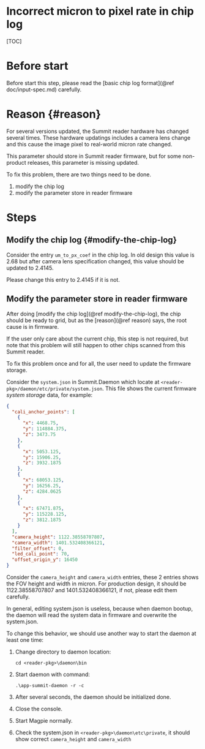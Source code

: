 
Incorrect micron to pixel rate in chip log
===========================================

[TOC]

Before start
============

Before start this step, please read the [basic chip log format](@ref doc/input-spec.md) carefully.

Reason {#reason}
======

For several versions updated, the Summit reader hardware has changed several times. These hardware updatings includes a camera lens change and this cause the image pixel to real-world micron rate changed.

This parameter should store in Summit reader firmware, but for some non-product releases, this parameter is missing updated.

To fix this problem, there are two things need to be done.

1. modify the chip log
2. modify the parameter store in reader firmware

Steps
=====

Modify the chip log {#modify-the-chip-log}
-------------------

Consider the entry ```um_to_px_coef``` in the chip log.
In old design this value is 2.68 but after camera lens specification changed, this value should be updated to 2.4145.

Please change this entry to 2.4145 if it is not.

Modify the parameter store in reader firmware
---------------------------------------------

After doing [modify the chip log](@ref modify-the-chip-log), the chip should be ready to grid,
but as the [reason](@ref reason) says, the root cause is in firmware.

If the user only care about the current chip, this step is not required,
but note that this problem will still happen to other chips scanned from this Summit reader.

To fix this problem once and for all, the user need to update the firmware storage.

Consider the ```system.json``` in Summit.Daemon which locate at ```<reader-pkg>/daemon/etc/private/system.json```.
This file shows the current firmware *system storage* data, for example:

```json
{
  "cali_anchor_points": [
    {
      "x": 4468.75,
      "y": 114884.375,
      "z": 3473.75
    },
    {
      "x": 5053.125,
      "y": 15906.25,
      "z": 3932.1875
    },
    {
      "x": 68053.125,
      "y": 16256.25,
      "z": 4284.0625
    },
    {
      "x": 67471.875,
      "y": 115228.125,
      "z": 3812.1875
    }
  ],
  "camera_height": 1122.38558707807,
  "camera_width": 1401.532408366121,
  "filter_offset": 0,
  "led_cali_point": 70,
  "offset_origin_y": 16450
}
```

Consider the ```camera_height``` and ```camera_width``` entries, these 2 entries shows the FOV height and width in micron.
For production design, it should be 1122.38558707807 and 1401.532408366121, if not, please edit them carefully.

In general, editing system.json is useless, because when daemon bootup, the daemon will read the system data in firmware and overwrite the system.json.

To change this behavior, we should use another way to start the daemon at least one time:

1. Change directory to daemon location:

    ```cd <reader-pkg>\daemon\bin```
2. Start daemon with command:

    ```.\app-summit-daemon -r -c```
3. After several seconds, the daemon should be initialized done.
4. Close the console.
5. Start Magpie normally.
6. Check the system.json in ```<reader-pkg>\daemon\etc\private```, it should show correct ```camera_height``` and ```camera_width```